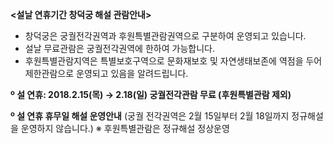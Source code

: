 **<설날 연휴기간 창덕궁 해설 관람안내>**

- 창덕궁은 궁궐전각권역과 후원특별관람권역으로 구분하여 운영되고 있습니다.
- 설날 무료관람은 궁궐전각권역에 한하여 가능합니다.
- 후원특별관람지역은 특별보호구역으로 문화재보호 및 자연생태보존에 역점을 두어 제한관람으로 운영되고 있음을 알려드립니다.

**º 설 연휴: 2018.2.15(목) → 2.18(일) 궁궐전각관람 무료 (후원특별관람 제외)**

**º 설 연휴 휴무일 해설 운영안내**
(궁궐 전각권역은 2월 15일부터 2월 18일까지 정규해설을 운영하지 않습니다.)
※ 후원특별관람은 정규해설 정상운영